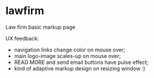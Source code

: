 # lawfirm
Law firm basic markup page

UX feedback:
- navigation links change color on mouse over;
- main logo-image scales-up on mouse over;
- READ MORE and send email buttons have pulse effect; 
- kind of adaptive markup design on resizing window :)
